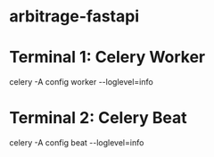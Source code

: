 # arbitrage-fastapi



# Terminal 1: Celery Worker
celery -A config worker --loglevel=info

# Terminal 2: Celery Beat  
celery -A config beat --loglevel=info



